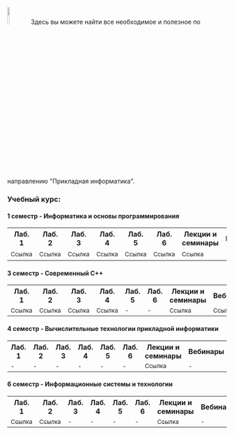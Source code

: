 <img src="https://habrastorage.org/webt/-_/he/gm/-_hegmubirdrb0d42suciiuubmo.png" width="10%" height="10%" alt="">
Здесь вы можете найти все необходимое и полезное по направлению "Прикладная информатика". <br>

### Учебный курс:

#### **1 семестр** - Информатика и основы программирования

<table>
  <tr>
    <th>Лаб. 1</th>
    <th>Лаб. 2</th>
    <th>Лаб. 3</th>
    <th>Лаб. 4</th>
    <th>Лаб. 5</th>
    <th>Лаб. 6</th>
    <th>Лекции и семинары</th>
    <th>Вебинары</th>
    <th>Вопросы</th>
  </tr>
  <tr>
    <td><a href="https://github.com/stankin/uits-labs/tree/master/semester-1/lab1"><sub>Ссылка</sub></a></td>
    <td><a href="https://github.com/stankin/uits-labs/tree/master/semester-1/lab2"><sub>Ссылка</sub></a></td>
    <td><a href="https://github.com/stankin/uits-labs/tree/master/semester-1/lab3"><sub>Ссылка</sub></a></td>
    <td><a href="https://github.com/stankin/uits-labs/tree/master/semester-1/lab4"><sub>Ссылка</sub></a></td>
    <td><a href="https://github.com/stankin/uits-labs/tree/master/semester-1/lab5"><sub>Ссылка</sub></a></td>
    <td><a href="https://github.com/stankin/uits-labs/tree/master/semester-1/lab6"><sub>Ссылка</sub></a></td>
    <td><a href="https://github.com/stankin/uits-labs/tree/master/semester-1/seminars"><sub>Ссылка</sub></a></td>
    <td>-</td>
    <td><a href="https://github.com/stankin/uits-labs/tree/master/semester-1/questions.md"><sub>Ссылка</sub></a></td>
  </tr>
</table>


#### **3 семестр** - Современный С++

<table>
  <tr>
    <th>Лаб. 1</th>
    <th>Лаб. 2</th>
    <th>Лаб. 3</th>
    <th>Лаб. 4</th>
    <th>Лаб. 5</th>
    <th>Лаб. 6</th>
    <th>Лекции и семинары</th>
    <th>Вебинары</th>
    <th>Вопросы</th>
  </tr>
  <tr>
    <td><a href="https://github.com/stankin/uits-labs/tree/master/semester-3/lab1"><sub>Ссылка</sub></a></td>
    <td><a href="https://github.com/stankin/uits-labs/tree/master/semester-3/lab2"><sub>Ссылка</sub></a></td>
    <td><a href="https://github.com/stankin/uits-labs/tree/master/semester-3/lab3"><sub>Ссылка</sub></a></td>
    <td><a href="https://github.com/stankin/uits-labs/tree/master/semester-3/lab4"><sub>Ссылка</sub></a></td>
    <td><sub>-</sub></td>
    <td><sub>-</sub></td>
    <td><a href="https://github.com/stankin/uits-labs/tree/master/semester-3/seminars"><sub>Ссылка</sub></a></td>
    <td><a href="https://github.com/stankin/uits-labs/tree/master/semester-3/seminars/webinar.md"><sub>Ссылка</sub></a></td>
    <td><a href="https://github.com/stankin/uits-labs/tree/master/semester-3/questions.md"><sub>Ссылка</sub></a></td>
  </tr>
</table>


#### **4 семестр** - Вычислительные технологии прикладной информатики

<table>
  <tr>
    <th>Лаб. 1</th>
    <th>Лаб. 2</th>
    <th>Лаб. 3</th>
    <th>Лаб. 4</th>
    <th>Лаб. 5</th>
    <th>Лаб. 6</th>
    <th>Лекции и семинары</th>
    <th>Вебинары</th>
    <th>Вопросы</th>
  </tr>
  <tr>
    <td><sub>-</sub></td>
    <td><sub>-</sub></td>
    <td><sub>-</sub></td>
    <td><sub>-</sub></td>
    <td><sub>-</sub></td>
    <td><sub>-</sub></td>
    <td><a href="https://github.com/stankin/uits-labs/tree/master/semester-4"><sub>Ссылка</sub></a></td>
    <td><sub>-</sub></td>
    <td><sub>-</sub></td>
  </tr>
</table>

#### **6 семестр** - Информационные системы и технологии

<table>
  <tr>
    <th>Лаб. 1</th>
    <th>Лаб. 2</th>
    <th>Лаб. 3</th>
    <th>Лаб. 4</th>
    <th>Лаб. 5</th>
    <th>Лаб. 6</th>
    <th>Лекции и семинары</th>
    <th>Вебинары</th>
    <th>Вопросы</th>
  </tr>
  <tr>
    <td><a href="https://github.com/stankin/uits-labs/blob/master/semester-6/README.md#n1"><sub>Ссылка</sub></a></td>
    <td><a href="https://github.com/stankin/uits-labs/blob/master/semester-6/README.md#n2"><sub>Ссылка</sub></a></td>
    <td><sub>-</sub></td>
    <td><sub>-</sub></td>
    <td><sub>-</sub></td>
    <td><sub>-</sub></td>
    <td><a href="https://github.com/stankin/uits-labs/tree/master/semester-4"><sub>Ссылка</sub></a></td>
    <td><sub>-</sub></td>
    <td><sub>-</sub></td>
  </tr>
</table>


